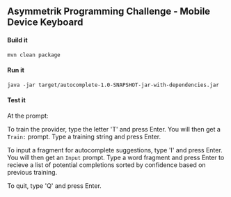 ## Asymmetrik Programming Challenge - Mobile Device Keyboard

#### Build it
`mvn clean package`

#### Run it
`java -jar target/autocomplete-1.0-SNAPSHOT-jar-with-dependencies.jar`

#### Test it

At the prompt:

To train the provider, type the letter 'T' and press Enter. You will then get a `Train:` prompt. Type a training string and press Enter.

To input a fragment for autocomplete suggestions, type 'I' and press Enter. You will then get an `Input` prompt. Type a word fragment and press Enter to recieve a list of potential completions sorted by confidence based on previous training.

To quit, type 'Q' and press Enter.
